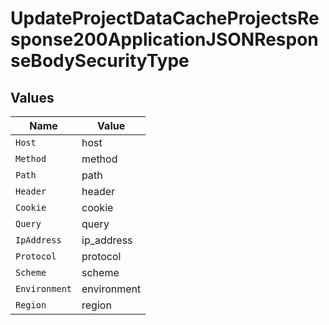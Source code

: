# UpdateProjectDataCacheProjectsResponse200ApplicationJSONResponseBodySecurityType


## Values

| Name          | Value         |
| ------------- | ------------- |
| `Host`        | host          |
| `Method`      | method        |
| `Path`        | path          |
| `Header`      | header        |
| `Cookie`      | cookie        |
| `Query`       | query         |
| `IpAddress`   | ip_address    |
| `Protocol`    | protocol      |
| `Scheme`      | scheme        |
| `Environment` | environment   |
| `Region`      | region        |